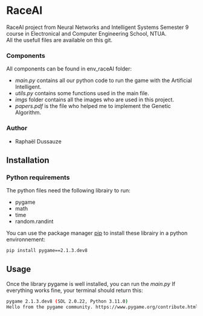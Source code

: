 # RaceAI
RaceAI project from Neural Networks and Intelligent Systems Semester 9 course in Electronical and Computer Engineering School, NTUA.  
All the usefull files are available on this git.

### Components
All components can be found in env_raceAI folder:  
- *main.py* contains all our python code to run the game with the Artificial Intelligent.
- *utils.py* contains some functions used in the main file. 
- *imgs* folder contains all the images who are used in this project.
- *papers.pdf* is the file who helped me to implement the Genetic Algorithm.

### Author
- Raphaël Dussauze

## Installation

### Python requirements 

The python files need the following librairy to run:

- pygame
- math
- time
- random.randint

You can use the package manager [pip](https://pip.pypa.io/en/stable/) to install these librairy in a python environnement:

```bash
pip install pygame==2.1.3.dev8
```

## Usage

Once the library pygame is well installed, you can run the *main.py* 
If everything works fine, your terminal should return this:

```bash
pygame 2.1.3.dev8 (SDL 2.0.22, Python 3.11.0)
Hello from the pygame community. https://www.pygame.org/contribute.html
```






